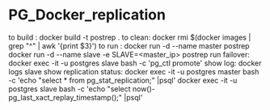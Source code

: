 # PG_Docker_replication

to build :
docker build -t postrep .
to clean:
docker rmi $(docker images | grep "^<none>" | awk '{print $3}')
to run  :
docker run -d --name master  postrep
docker run -d --name slave -e SLAVE=<master_ip> postrep
run failover:
docker exec -it -u postgres slave  bash -c 'pg_ctl promote'
show log:
docker logs slave
show replication status:
docker exec -it -u postgres master  bash -c 'echo "select * from pg_stat_replication;" |psql' 
docker exec -it -u postgres slave  bash -c 'echo "select now()-pg_last_xact_replay_timestamp();" |psql'
